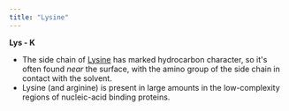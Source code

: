 ```yaml
---
title: "Lysine"
---
```


**Lys - K**


- The side chain of [Lysine](projects/science/Amino%20acids/Lysine.md) has marked hydrocarbon character, so it's often found _near_ the surface, with the amino group of the side chain in contact with the solvent. 
- Lysine (and arginine) is present in large amounts in the low-complexity regions of nucleic-acid binding proteins.